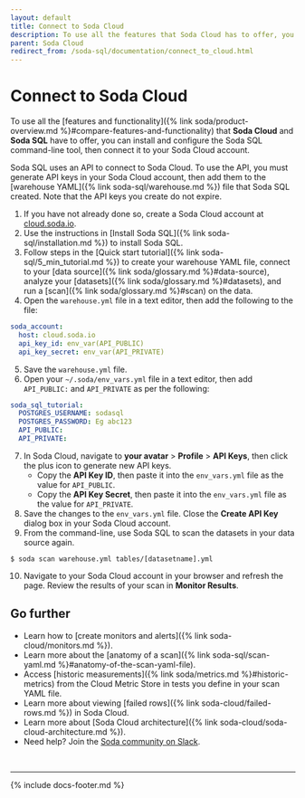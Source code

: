 ```yaml
---
layout: default
title: Connect to Soda Cloud
description: To use all the features that Soda Cloud has to offer, you can install and configure the Soda SQL command-line tool, then connect it to your Soda Cloud account.
parent: Soda Cloud
redirect_from: /soda-sql/documentation/connect_to_cloud.html
---
```


# Connect to Soda Cloud

To use all the [features and functionality]({% link soda/product-overview.md %}#compare-features-and-functionality) that **Soda Cloud** and **Soda SQL** have to offer, you can install and configure the Soda SQL command-line tool, then connect it to your Soda Cloud account.

Soda SQL uses an API to connect to Soda Cloud. To use the API, you must generate API keys in your Soda Cloud account, then add them to the [warehouse YAML]({% link soda-sql/warehouse.md %}) file that Soda SQL created. Note that the API keys you create do not expire. 


1. If you have not already done so, create a Soda Cloud account at <a href="https://cloud.soda.io/signup" target="_blank"> cloud.soda.io</a>.
2. Use the instructions in [Install Soda SQL]({% link soda-sql/installation.md %}) to install Soda SQL.
3. Follow steps in the [Quick start tutorial]({% link soda-sql/5_min_tutorial.md %}) to create your warehouse YAML file, connect to your [data source]({% link soda/glossary.md %}#data-source), analyze your [datasets]({% link soda/glossary.md %}#datasets), and run a [scan]({% link soda/glossary.md %}#scan) on the data.
4. Open the `warehouse.yml` file in a text editor, then add the following to the file:
```yaml
soda_account:
  host: cloud.soda.io
  api_key_id: env_var(API_PUBLIC)
  api_key_secret: env_var(API_PRIVATE)
```
5. Save the `warehouse.yml` file.
6. Open your `~/.soda/env_vars.yml` file in a text editor, then add `API_PUBLIC:` and `API_PRIVATE` as per the following:
```yaml
soda_sql_tutorial:
  POSTGRES_USERNAME: sodasql
  POSTGRES_PASSWORD: Eg abc123
  API_PUBLIC: 
  API_PRIVATE: 
```
7. In Soda Cloud, navigate to **your avatar** > **Profile** > **API Keys**, then click the plus icon to generate new API keys.
    * Copy the **API Key ID**, then paste it into the `env_vars.yml` file as the value for `API_PUBLIC`.
    * Copy the **API Key Secret**, then paste it into the `env_vars.yml` file as the value for `API_PRIVATE`.
8. Save the changes to the `env_vars.yml` file. Close the **Create API Key** dialog box in your Soda Cloud account.
9. From the command-line, use Soda SQL to scan the datasets in your data source again.
```shell
$ soda scan warehouse.yml tables/[datasetname].yml
```
10. Navigate to your Soda Cloud account in your browser and refresh the page. Review the results of your scan in **Monitor Results**.

## Go further

* Learn how to [create monitors and alerts]({% link soda-cloud/monitors.md %}).
* Learn more about the [anatomy of a scan]({% link soda-sql/scan-yaml.md %}#anatomy-of-the-scan-yaml-file).
* Access [historic measurements]({% link soda/metrics.md %}#historic-metrics) from the Cloud Metric Store in tests you define in your scan YAML file.
* Learn more about viewing [failed rows]({% link soda-cloud/failed-rows.md %}) in Soda Cloud.
* Learn more about [Soda Cloud architecture]({% link soda-cloud/soda-cloud-architecture.md %}).
* Need help? Join the <a href="http://community.soda.io/slack" target="_blank"> Soda community on Slack</a>.

<br />

---
{% include docs-footer.md %}